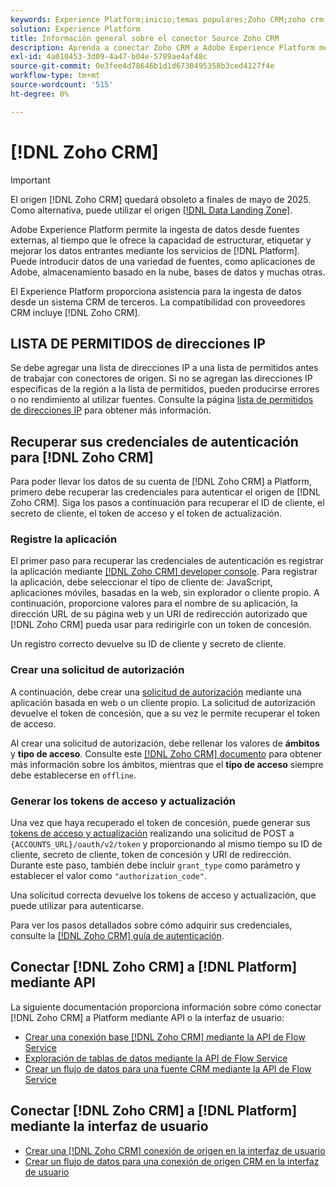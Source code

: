 ```yaml
---
keywords: Experience Platform;inicio;temas populares;Zoho CRM;zoho crm;Zoho;zoho
solution: Experience Platform
title: Información general sobre el conector Source Zoho CRM
description: Aprenda a conectar Zoho CRM a Adobe Experience Platform mediante API o la interfaz de usuario.
exl-id: 4a010453-3d09-4a47-b04e-5789ae4af48c
source-git-commit: 0e3fee4d78646b1d1d6730495358b3ced4127f4e
workflow-type: tm+mt
source-wordcount: '515'
ht-degree: 0%

---
```


# [!DNL Zoho CRM]

>[!IMPORTANT]
>
>El origen [!DNL Zoho CRM] quedará obsoleto a finales de mayo de 2025. Como alternativa, puede utilizar el origen [[!DNL Data Landing Zone]](../cloud-storage/data-landing-zone.md).

Adobe Experience Platform permite la ingesta de datos desde fuentes externas, al tiempo que le ofrece la capacidad de estructurar, etiquetar y mejorar los datos entrantes mediante los servicios de [!DNL Platform]. Puede introducir datos de una variedad de fuentes, como aplicaciones de Adobe, almacenamiento basado en la nube, bases de datos y muchas otras.

El Experience Platform proporciona asistencia para la ingesta de datos desde un sistema CRM de terceros. La compatibilidad con proveedores CRM incluye [!DNL Zoho CRM].

## LISTA DE PERMITIDOS de direcciones IP

Se debe agregar una lista de direcciones IP a una lista de permitidos antes de trabajar con conectores de origen. Si no se agregan las direcciones IP específicas de la región a la lista de permitidos, pueden producirse errores o no rendimiento al utilizar fuentes. Consulte la página [lista de permitidos de direcciones IP](../../ip-address-allow-list.md) para obtener más información.

## Recuperar sus credenciales de autenticación para [!DNL Zoho CRM]

Para poder llevar los datos de su cuenta de [!DNL Zoho CRM] a Platform, primero debe recuperar las credenciales para autenticar el origen de [!DNL Zoho CRM]. Siga los pasos a continuación para recuperar el ID de cliente, el secreto de cliente, el token de acceso y el token de actualización.

### Registre la aplicación

El primer paso para recuperar las credenciales de autenticación es registrar la aplicación mediante [[!DNL Zoho CRM] developer console](https://accounts.zoho.com/). Para registrar la aplicación, debe seleccionar el tipo de cliente de: JavaScript, aplicaciones móviles, basadas en la web, sin explorador o cliente propio. A continuación, proporcione valores para el nombre de su aplicación, la dirección URL de su página web y un URI de redirección autorizado que [!DNL Zoho CRM] pueda usar para redirigirle con un token de concesión.

Un registro correcto devuelve su ID de cliente y secreto de cliente.

### Crear una solicitud de autorización

A continuación, debe crear una [solicitud de autorización](https://www.zoho.com/crm/developer/docs/api/v2/auth-request.html) mediante una aplicación basada en web o un cliente propio. La solicitud de autorización devuelve el token de concesión, que a su vez le permite recuperar el token de acceso.

Al crear una solicitud de autorización, debe rellenar los valores de **ámbitos** y **tipo de acceso**. Consulte este [[!DNL Zoho CRM] documento](https://www.zoho.com/crm/developer/docs/api/v2/scopes.html) para obtener más información sobre los ámbitos, mientras que el **tipo de acceso** siempre debe establecerse en `offline`.

### Generar los tokens de acceso y actualización

Una vez que haya recuperado el token de concesión, puede generar sus [tokens de acceso y actualización](https://www.zoho.com/crm/developer/docs/api/v2/access-refresh.html) realizando una solicitud de POST a `{ACCOUNTS_URL}/oauth/v2/token` y proporcionando al mismo tiempo su ID de cliente, secreto de cliente, token de concesión y URI de redirección. Durante este paso, también debe incluir `grant_type` como parámetro y establecer el valor como `"authorization_code"`.

Una solicitud correcta devuelve los tokens de acceso y actualización, que puede utilizar para autenticarse.

Para ver los pasos detallados sobre cómo adquirir sus credenciales, consulte la [[!DNL Zoho CRM] guía de autenticación](https://www.zoho.com/crm/developer/docs/api/v2/oauth-overview.html).

## Conectar [!DNL Zoho CRM] a [!DNL Platform] mediante API

La siguiente documentación proporciona información sobre cómo conectar [!DNL Zoho CRM] a Platform mediante API o la interfaz de usuario:

- [Crear una conexión base  [!DNL Zoho CRM] mediante la API de Flow Service](../../tutorials/api/create/crm/zoho.md)
- [Exploración de tablas de datos mediante la API de Flow Service](../../tutorials/api/explore/tabular.md)
- [Crear un flujo de datos para una fuente CRM mediante la API de Flow Service](../../tutorials/api/collect/crm.md)

## Conectar [!DNL Zoho CRM] a [!DNL Platform] mediante la interfaz de usuario

- [Crear una  [!DNL Zoho CRM] conexión de origen en la interfaz de usuario](../../tutorials/ui/create/crm/zoho.md)
- [Crear un flujo de datos para una conexión de origen CRM en la interfaz de usuario](../../tutorials/ui/dataflow/crm.md)
